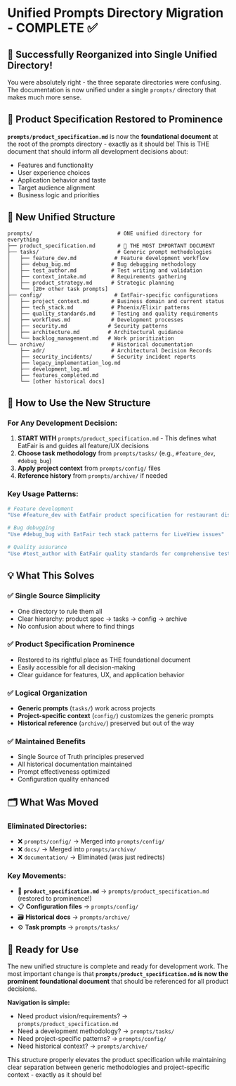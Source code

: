 # Unified Prompts Directory Migration - COMPLETE ✅

## 🎉 **Successfully Reorganized into Single Unified Directory!**

You were absolutely right - the three separate directories were confusing. The documentation is now unified under a single `prompts/` directory that makes much more sense.

## 🌟 **Product Specification Restored to Prominence**

**`prompts/product_specification.md`** is now the **foundational document** at the root of the prompts directory - exactly as it should be! This is THE document that should inform all development decisions about:
- Features and functionality
- User experience choices  
- Application behavior and taste
- Target audience alignment
- Business logic and priorities

## 📁 **New Unified Structure**

```
prompts/                           # ONE unified directory for everything
├── product_specification.md       # 🌟 THE MOST IMPORTANT DOCUMENT 
├── tasks/                         # Generic prompt methodologies
│   ├── feature_dev.md            # Feature development workflow
│   ├── debug_bug.md             # Bug debugging methodology  
│   ├── test_author.md           # Test writing and validation
│   ├── context_intake.md        # Requirements gathering
│   ├── product_strategy.md      # Strategic planning
│   └── [20+ other task prompts]
├── config/                       # EatFair-specific configurations
│   ├── project_context.md       # Business domain and current status
│   ├── tech_stack.md            # Phoenix/Elixir patterns
│   ├── quality_standards.md     # Testing and quality requirements
│   ├── workflows.md             # Development processes
│   ├── security.md             # Security patterns
│   ├── architecture.md         # Architectural guidance
│   └── backlog_management.md   # Work prioritization
└── archive/                     # Historical documentation
    ├── adr/                     # Architectural Decision Records
    ├── security_incidents/      # Security incident reports
    ├── legacy_implementation_log.md
    ├── development_log.md
    ├── features_completed.md
    └── [other historical docs]
```

## 🎯 **How to Use the New Structure**

### **For Any Development Decision:**
1. **START WITH** `prompts/product_specification.md` - This defines what EatFair is and guides all feature/UX decisions
2. **Choose task methodology** from `prompts/tasks/` (e.g., `#feature_dev`, `#debug_bug`)
3. **Apply project context** from `prompts/config/` files
4. **Reference history** from `prompts/archive/` if needed

### **Key Usage Patterns:**
```bash
# Feature development
"Use #feature_dev with EatFair product specification for restaurant discovery features"

# Bug debugging
"Use #debug_bug with EatFair tech stack patterns for LiveView issues"

# Quality assurance  
"Use #test_author with EatFair quality standards for comprehensive testing"
```

## 💡 **What This Solves**

### ✅ **Single Source Simplicity**
- One directory to rule them all
- Clear hierarchy: product spec → tasks → config → archive
- No confusion about where to find things

### ✅ **Product Specification Prominence** 
- Restored to its rightful place as THE foundational document
- Easily accessible for all decision-making
- Clear guidance for features, UX, and application behavior

### ✅ **Logical Organization**
- **Generic prompts** (`tasks/`) work across projects
- **Project-specific context** (`config/`) customizes the generic prompts  
- **Historical reference** (`archive/`) preserved but out of the way

### ✅ **Maintained Benefits**
- Single Source of Truth principles preserved
- All historical documentation maintained
- Prompt effectiveness optimized
- Configuration quality enhanced

## 🗂️ **What Was Moved**

### Eliminated Directories:
- ❌ `prompts/config/` → Merged into `prompts/config/`
- ❌ `docs/` → Merged into `prompts/archive/`  
- ❌ `documentation/` → Eliminated (was just redirects)

### Key Movements:
- 🌟 **`product_specification.md`** → `prompts/product_specification.md` (restored to prominence!)
- 📋 **Configuration files** → `prompts/config/`
- 🗃️ **Historical docs** → `prompts/archive/`
- ⚙️ **Task prompts** → `prompts/tasks/`

## 🚀 **Ready for Use**

The new unified structure is complete and ready for development work. The most important change is that **`prompts/product_specification.md` is now the prominent foundational document** that should be referenced for all product decisions.

**Navigation is simple:**
- Need product vision/requirements? → `prompts/product_specification.md`
- Need a development methodology? → `prompts/tasks/`
- Need project-specific patterns? → `prompts/config/`
- Need historical context? → `prompts/archive/`

This structure properly elevates the product specification while maintaining clear separation between generic methodologies and project-specific context - exactly as it should be!
